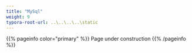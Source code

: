 ```yaml
---
title: "MySql"
weight: 9
typora-root-url: ..\..\..\..\static
---
```


{{% pageinfo color="primary" %}}
Page under construction
{{% /pageinfo %}}
